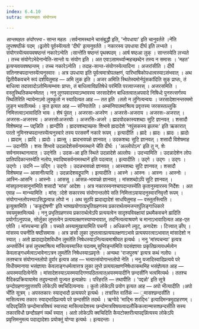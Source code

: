 ```yaml
---
index: 6.4.10
sutra: सान्तमहतः संयोगस्य

---
```

_सान्तमहतः संयोगस्य_ - सान्त महतः ।सर्वनामस्थाने चासंबुद्धौ इति, 'नोपधाया' इति चानुवर्तते ।ने॑ति लुप्तषष्ठीकं पदम् ।ढ्रलोपे पूर्वस्ये॑त्यतो 'दीर्घ' इत्यनुवर्तते । नकारस्य उपधाया दीर्घ इति लभ्यते ।संयोगस्ये॑त्यवयवषष्ठन्तं नकारेऽन्वेति ।सान्ते॑ति षष्ठन्तं पृथक्पदम्  । आर्ष षष्ठआ लुक् । सान्तस्येति लभ्यते । तच्च संयोगेऽभेदेनान्वेति-सान्तो यः संयोग इति । अत एवाऽसामर्थ्यान्महच्छब्देन तस्य न समासः । 'महत' इत्यप्यवयवषष्ठन्तम् । तच्च नकारेऽन्वेति । तदाह-सान्त-संयोगस्येत्यादिना । अजरांसीति । दीर्घे सतिनश्चपदान्तस्ये॑त्यनुस्वारः । अत्र उपधाया इति पूर्वत्वमात्रोपलक्षणं, पारिभाषिकोपधात्वस्याऽसंभवात् । अथ द्वितीयैकवचने रूपं दर्शयितुमाह — अमि लुक इति । अजर अमिति स्थितेस्वमोर्नपुंसका॑दिति सुक् प्राप्तः, तं बाधित्वा तदपवादोऽतोमित्यम्भावः प्राप्तः, तं बाधित्वाविप्रतिषेधे पर॑मिति परत्वाज्जरस् । अजरसमिति । वस्तुस्थितिकथनमेतत् । ननु लुगपवादस्याऽम्भावस्य जरसादेशेन बाधितत्वात्अपवादे निषिध्दे पुनरुत्सर्गस्य स्थिति॑रिति न्यायेनाऽमो लुक्कुतो न स्यादित्यत आह — तत इति ।ततो न लु॑गित्यन्वयः । जरसादेशानन्तरममो लुङ्न भवतीत्यर्थः । कुत इत्यत आह — संनिपातेति । अम्संनिपातमाश्रित्य प्रवृत्तस्य जरसस्तल्लुकि निमित्तत्वाऽभावादिति भावः । शेषं पुंवत् । अजरसा-अजरेण । अजरसे-अजराय । अजरसः-अजरात् । अजरसः-अजरस्य । अजरसोःअजरयोः । अजरसि-अजरे । ह्मदयोदकास्यशब्दाः सुटि ज्ञानवत् । शसादौ विशेषमाह — पद्दन्निति । ह्मन्दीति । ह्मदयशब्दाच्छसः शिभावे ह्मदादेशे 'नपुंसकस्य झलचः' इति ऋकारात् परतो नुमिनश्चपदान्तस्ये॑त्यनुस्वारे तस्य परसवर्णे नकारे रूपम् । इत्यादीति । ह्मदे । ह्मदः । ह्मदः । ह्मदोः । ह्मदाम् । ह्मदि । ह्मदोः । ह्मत्सु । ह्मदभावपक्षे ज्ञानवत् । उदकशब्दः सुटि ज्ञानवत् । शसादौ विशेषमाह — उदानीति । शसः शिभावे उदन्नादेशेसर्वनामस्थाने चे॑ति दीर्घः । 'अल्लोपोऽन' इति तु न, शेः सर्वनामस्थानत्वात् । उद्नेति । उदक-आ इति स्थिते उदन्नादेशे अल्लोपः । उदभ्यामिति । उदन्नादेशेन लोपः प्रातिपदिकान्तस्ये॑ति नलोपः,स्वादिष्वसर्वनामस्थाने॑ इति पदत्वात् । इत्यादीति । उद्गे । उद्गः । उद्गः । उद्गोः । उदनि — उद्गि । उद्गोः । उदन्नभावपक्षे ज्ञानवत् । आस्यशब्दः सुटि ज्ञानवत् । शसादौ विशेषमाह — आसानीत्यादि । उदन्नादेशवद्रूपाणि । इत्यादीति । आस्ने । आस्नः । आस्नः । आस्नोः । आस्नि-आसनि । आस्नोः । आससु । आसन्न-भावपक्षे ज्ञानवत् । मांसशब्दोऽपि सुटि ज्ञानवत् ।मांसपृतनासानूना॑मिति शसादौ 'मांस' आदेशः । अत्र नकारस्यनश्चापदान्तस्ये॑ति कृतानुस्वारस्य निर्देशः । अत एवाह — मान्भ्यामिति । मांस्ादेशे सकारस्य संयोगान्तलोपे सति निमित्ताऽपायादनुस्वारनिवृत्तौ रूपम् । संयोगान्तलोपस्याऽसिद्धत्वान्न लोपो न । अथ सुठपि ह्मदाद्यादेशं साधयितुमाह — वस्तुतस्त्विति । इत्युक्तमिति । 'ककुद्दोषणी' इति भाष्यप्रयोगात्प्रभृतिग्रहणस्य प्रकारार्थत्वमजन्तपुंलिङ्गाधिकारे स्वयमुक्तमित्यर्थः । ननु प्रभृतिग्रहणस्य प्रकारार्थत्वेऽपि प्रत्ययत्वेन सादृश्यविवक्षायां प्रथमैकवचने ह्मदिति प्रयोगोऽनुपपन्नः, सोर्लुका लुप्तत्वेन प्रत्ययलक्षणस्याप्यभावात्, तदनित्यत्वाश्रयणे च मानाऽभावादित्यत आह-एत एवेति । मांस्पचन्या इति । पच्यते अस्यामुखायामिति पचनी । अधिकरणे ल्युट्, अनादेशः । टित्त्वात् ङीप् । मांसस्य पचनीति षष्ठीसमासः । अत्र ङसो लुका लुप्तत्वात्प्रत्ययलक्षणाऽभावे प्रत्ययपरत्वाऽभावात् मांसादेशो न स्यात् । अतो ह्मदाद्यादेशविधौन लुमते॑ति निषेधस्याऽनित्यत्वमाश्रीयत इत्यर्थः । ननु 'मांस्पचन्या' इत्यत्र अन्तर्वर्तिनं ङसं लुप्तमाश्रित्य मांसित्यस्यास्ति पदत्वम्,सुप्तिङ्न्त॑मिति पदसंज्ञायाः प्रकृतिप्रत्ययधर्मत्वेन केवलाङ्गधर्मत्वाऽभावेनाऽत्रन लुमते॑ति निषेधस्याऽप्रवृत्तेः । अन्यथा 'राजपुरुष' इत्यत्र कथं नलोपः  । ततश्चात्र संयोगान्तलोपो दुर्वार इत्यत्र आह — भत्वात्संयोगान्तलोपो नेति । ननु यजादिस्वादिप्रत्यये परे विधीयमानाया भसंज्ञायाः केवलाङ्गधर्मत्वात्तत्र लुका लुप्ते प्रत्ययलक्षणनिषेधात्कथमिह भसंज्ञेत्यत आह — अयस्मयादित्वेनेति । मांसादेशस्याऽयस्मयादिगणपठितत्वात्अयस्मयादीनि छन्दसी॑नि भत्वमित्यर्थः । ततश्च वैदिकप्रक्रियायामेव तदुपन्यासो युज्यत इत्याक्षेपः । परिहरति — तथापीति । 'पद्दन्नो' इति सूत्रे छन्दोग्रहणानुवृत्तावपि लोकेऽपि क्वचिदित्यन्वयः । कुतो लोकेऽपि प्रयोग इत्यत आह — अपो भीत्यादीति ।अपो भी॑ति सूत्रम् । अपस्तकारः स्याद्भादौ प्रत्ययपरे इत्यर्थः । तत्रास्ति वार्तिकं — ॒मासश्छन्दसी॑ति । मासित्यस्य तकारः स्याद्भादिप्रत्यये परे छन्दसीति तदर्थः । ऋग्वेदे 'माद्भिः शरद्भिः' इत्यादिमन्त्रमुदाहरणम् । यदिपद्दन्नि॑ति छन्दोमात्रविषयं स्यात्तदा मासित्यादेशस्य छन्दोमात्रविषयत्वादलौकिकत्वान्मासश्छन्दसीति सस्य तकारविधौ छन्दौग्रहणं व्यर्थं स्यात् । अतो लोकेऽपि क्वचिदिति कैयटोक्तरीत्यापद्दन्नि॑त्यस्य लोकेऽपि प्रवृत्तिमनुमत्य पदाद्यादेशाः प्रयोक्तुं योग्या इत्यर्थः । इत्यदन्ताः ।